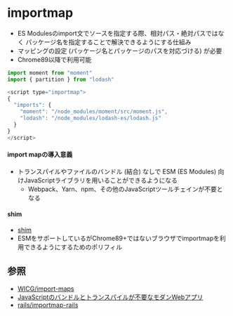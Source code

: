 # importmap
- ES Modulesのimport文でソースを指定する際、相対パス・絶対パスではなく
  パッケージ名を指定することで解決できるようにする仕組み
- マッピングの設定 (パッケージ名とパッケージのパスを対応づける) が必要
- Chrome89以降で利用可能

```js
import moment from "moment"
import { partition } from "lodash"
```

```js
<script type="importmap">
{
  "imports": {
    "moment": "/node_modules/moment/src/moment.js",
    "lodash": "/node_modules/lodash-es/lodash.js"
  }
}
</script>
```

#### import mapの導入意義
- トランスパイルやファイルのバンドル (結合) なしで
  ESM (ES Modules) 向けJavaScriptライブラリを用いることができるようになる
  - Webpack、Yarn、npm、その他のJavaScriptツールチェインが不要となる

#### shim
- [shim](https://github.com/guybedford/es-module-shims)
- ESMをサポートしているがChrome89+ではないブラウザでimportmapを利用できるようにするためのポリフィル

## 参照
- [WICG/import-maps](https://github.com/WICG/import-maps)
- [JavaScriptのバンドルとトランスパイルが不要なモダンWebアプリ](https://postd.cc/modern-web-apps-without-javascript-bundling-or-transpiling/)
- [rails/importmap-rails](https://techracho.bpsinc.jp/hachi8833/2021_10_07/112183)
